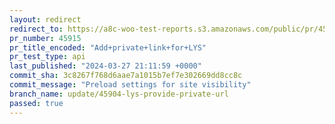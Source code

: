 ```yaml
---
layout: redirect
redirect_to: https://a8c-woo-test-reports.s3.amazonaws.com/public/pr/45915/api/index.html
pr_number: 45915
pr_title_encoded: "Add+private+link+for+LYS"
pr_test_type: api
last_published: "2024-03-27 21:11:59 +0000"
commit_sha: 3c8267f768d6aae7a1015b7ef7e302669dd8cc8c
commit_message: "Preload settings for site visibility"
branch_name: update/45904-lys-provide-private-url
passed: true
---
```

